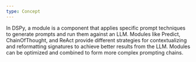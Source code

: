 ```yaml
---
type: Concept
---
```


In DSPy, a module is a component that applies specific prompt techniques to generate prompts and run them against an LLM. Modules like Predict, ChainOfThought, and ReAct provide different strategies for contextualizing and reformatting signatures to achieve better results from the LLM. Modules can be optimized and combined to form more complex prompting chains.